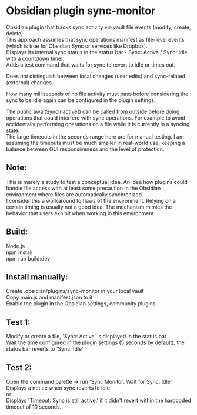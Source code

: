 # Obsidian plugin sync-monitor

Obsidian plugin that tracks sync activity via vault file events (modify, create, delete).<br>
This approach assumes that sync operations manifest as file-level events (which is true for Obsidian Sync or services like Dropbox).<br>
Displays its internal sync status in the status bar - Sync: Active / Sync: Idle with a countdown timer.<br>
Adds a test command that waits for sync to revert to idle or times out.

Does _not_ distinguish between local changes (user edits) and sync-related (external) changes.

How many milliseconds of no file activity must pass before considering the sync to be idle again can be configured in the plugin settings.

The public awaitSyncInactive() can be called from outside before doing operations that could interfere with sync operations. For example to avoid accidentally performing operations on a file while it is currently in a syncing state.<br>
The large timeouts in the seconds range here are for manual testing. I am assuming the timeouts must be much smaller in real-world use, keeping a balance between GUI responsiveness and the level of protection.

## Note:
This is merely a study to test a conceptual idea. An idea how plugins could handle file access with at least some precaution in the Obsidian environment where files are automatically synchronized.<br>
I consider this a workaround to flaws of the environment. Relying on a certain timing is usually not a good idea. The mechanism mimics the behavior that users exhibit when working in this environment.

## Build:
Node.js<br>
npm install<br>
npm run build:dev

## Install manually:
Create .obsidian/plugins/sync-monitor in your local vault<br>
Copy main.js and manifest.json to it<br>
Enable the plugin in the Obsidian settings, community plugins

## Test 1:
Modify or create a file, 'Sync: Active' is displayed in the status bar<br>
Wait the time configured in the plugin settings (5 seconds by default), the status bar reverts to 'Sync: Idle'

## Test 2:
Open the command palette -> run 'Sync Monitor: Wait for Sync: Idle'<br>
Displays a notice when sync reverts to idle<br>
or<br>
Displays 'Timeout: Sync is still active.' if it didn't revert within the hardcoded timeout of 10 seconds.
